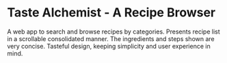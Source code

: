# Taste Alchemist - A Recipe Browser

A web app to search and browse recipes by categories. Presents recipe list in a scrollable consolidated manner. The ingredients and steps shown are very concise. Tasteful design, keeping simplicity and user experience in mind.
